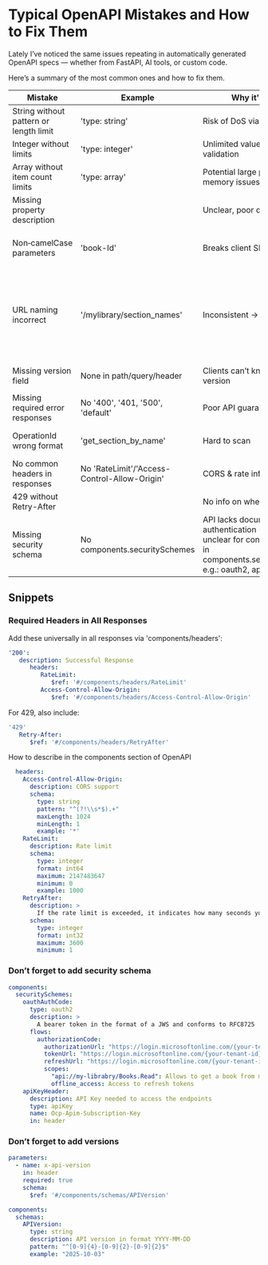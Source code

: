 # Typical OpenAPI Mistakes and How to Fix Them

Lately I’ve noticed the same issues repeating in automatically generated OpenAPI specs — whether from FastAPI, AI tools, or custom code.

Here’s a summary of the most common ones and how to fix them.

| Mistake | Example | Why it's wrong | How to fix |
|---------|---------|----------------|------------|
| String without pattern or length limit | 'type: string' | Risk of DoS via huge strings | Add 'pattern', 'minLength', 'maxLength' |
| Integer without limits | 'type: integer' | Unlimited value range, missing validation | Add 'minimum', 'maximum' |
| Array without item count limits | 'type: array' | Potential large payload -> memory issues | Add 'minItems', 'maxItems' |
| Missing property description | | Unclear, poor docs | Add 'description' for every property |
| Non‑camelCase parameters | 'book-Id' | Breaks client SDK generation | Change to camelCase ('bookId'). This works best in client SDKs, especially in any JS |
| URL naming incorrect | '/mylibrary/section_names' | Inconsistent -> hard to read | Use kebab-case for multi‑word path segments (`/my-library/section-names/`). This improves readability, especially when links are automatically underlined|
| Missing version field | None in path/query/header | Clients can’t know spec version | Add version param 'YYYY-MM-DD': `x-api-key: 2025-10-03` |
| Missing required error responses | No '400', '401, '500', 'default' | Poor API guarantee | Always include them |
| OperationId wrong format | 'get_section_by_name' | Hard to scan | Use '{Entity}_{Action}' format for clarity ('sectionNameList_Get')|
| No common headers in responses | No 'RateLimit'/'Access-Control-Allow-Origin' | CORS & rate info missing | Add from 'components/headers' |
| 429 without Retry-After | | No info on when to retry | Add 'Retry-After' header |
| Missing security schema | No components.securitySchemes | API lacks documented authentication -> unsafe and unclear for consumers	Define in components.securitySchemes, e.g.: oauth2, apiKey, etc.|

## Snippets

### Required Headers in All Responses

Add these universally in all responses via 'components/headers':

```yaml
'200':
   description: Successful Response
      headers:
         RateLimit:
            $ref: '#/components/headers/RateLimit'
         Access-Control-Allow-Origin:
            $ref: '#/components/headers/Access-Control-Allow-Origin'
```

For 429, also include:

```yaml
'429'
   Retry-After:
      $ref: '#/components/headers/RetryAfter'
```

How to describe in the components section of OpenAPI

```yaml
  headers:
    Access-Control-Allow-Origin:
      description: CORS support
      schema:
        type: string
        pattern: "^(?!\\s*$).+"
        maxLength: 1024
        minLength: 1
        example: '*'
    RateLimit:
      description: Rate limit
      schema:
        type: integer
        format: int64
        maximum: 2147483647
        minimum: 0
        example: 1000
    RetryAfter:
      description: >
        If the rate limit is exceeded, it indicates how many seconds you should wait before retrying
      schema:
        type: integer
        format: int32
        maximum: 3600
        minimum: 1
```

### Don’t forget to add security schema

```yaml
components:
  securitySchemes:
    oauthAuthCode:
      type: oauth2
      description: >
        A bearer token in the format of a JWS and conforms to RFC8725
      flows:
        authorizationCode:
          authorizationUrl: "https://login.microsoftonline.com/{your-tenant-id}/oauth2/v2.0/authorize"
          tokenUrl: "https://login.microsoftonline.com/{your-tenant-id}/oauth2/v2.0/token"
          refreshUrl: "https://login.microsoftonline.com/{your-tenant-id}/oauth2/v2.0/token"
          scopes:
            "api://my-librabry/Books.Read": Allows to get a book from my librabry
            offline_access: Access to refresh tokens
    apiKeyHeader:
      description: API Key needed to access the endpoints
      type: apiKey
      name: Ocp-Apim-Subscription-Key
      in: header
```

### Don’t forget to add versions

```yaml
parameters:
  - name: x-api-version
    in: header
    required: true
    schema:
      $ref: '#/components/schemas/APIVersion'
```

```yaml
components:
  schemas:
    APIVersion:
      type: string
      description: API version in format YYYY-MM-DD
      pattern: "^[0-9]{4}-[0-9]{2}-[0-9]{2}$"
      example: "2025-10-03"
```

